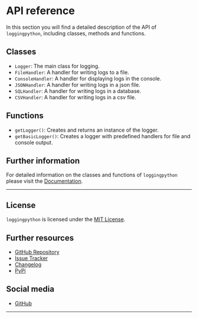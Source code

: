 # API reference

In this section you will find a detailed description of the API of `loggingpython`, including classes, methods and functions.

## Classes

- `Logger`: The main class for logging.
- `FileHandler`: A handler for writing logs to a file.
- `ConsoleHandler`: A handler for displaying logs in the console.
- `JSONHandler`: A handler for writing logs in a json file.
- `SQLHandler`: A handler for writing logs in a database.
- `CSVHandler`: A handler for writing logs in a csv file.


## Functions

- `getLogger()`: Creates and returns an instance of the logger.
- `getBasicLogger()`: Creates a logger with predefined handlers for file and console output.

## Further information

For detailed information on the classes and functions of `loggingpython` please visit the [Documentation](https://github.com/loggingpython-Community/loggingpython/docs).

---

## License

`loggingpython` is licensed under the [MIT License](https://opensource.org/licenses/MIT).

## Further resources

- [GitHub Repository](https://github.com/loggingpython-Community/loggingpython)
- [Issue Tracker](https://github.com/loggingpython-Community/loggingpython/issues)
- [Changelog](https://github.com/loggingpython-Community/loggingpython/blob/main/CHANGELOG.md)
- [PyPi](https://pypi.org/project/loggingpython/)

## Social media

- [GitHub](https://github.com/loggingpython-Community)

---